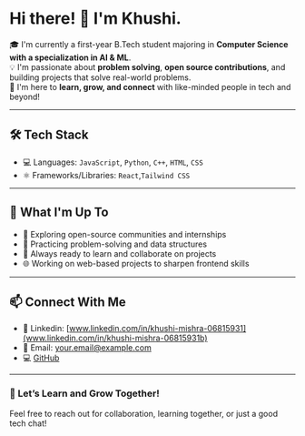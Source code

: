 # Hi there! 👋 I'm Khushi.

🎓 I'm currently a first-year B.Tech student majoring in **Computer Science with a specialization in AI & ML**.  
💡 I'm passionate about **problem solving**, **open source contributions**, and building projects that solve real-world problems.  
🚀 I'm here to **learn, grow, and connect** with like-minded people in tech and beyond!

---

## 🛠️ Tech Stack

- 💻 Languages: `JavaScript`, `Python`, `C++`, `HTML`, `CSS`
- ⚛️ Frameworks/Libraries: `React`,`Tailwind CSS`

---

## 🌱 What I'm Up To

- 🌟 Exploring open-source communities and internships
- 🧠 Practicing problem-solving and data structures
- 💬 Always ready to learn and collaborate on projects
- 🌐 Working on web-based projects to sharpen frontend skills

---

## 📫 Connect With Me

- 🔗 Linkedin: [www.linkedin.com/in/khushi-mishra-06815931](www.linkedin.com/in/khushi-mishra-06815931b)  
- 📧 Email: [your.email@example.com](mailto:your.email@example.com)  
- 💻 [GitHub](https://github.com/your-username)

---

### 🤝 Let’s Learn and Grow Together!

Feel free to reach out for collaboration, learning together, or just a good tech chat!

